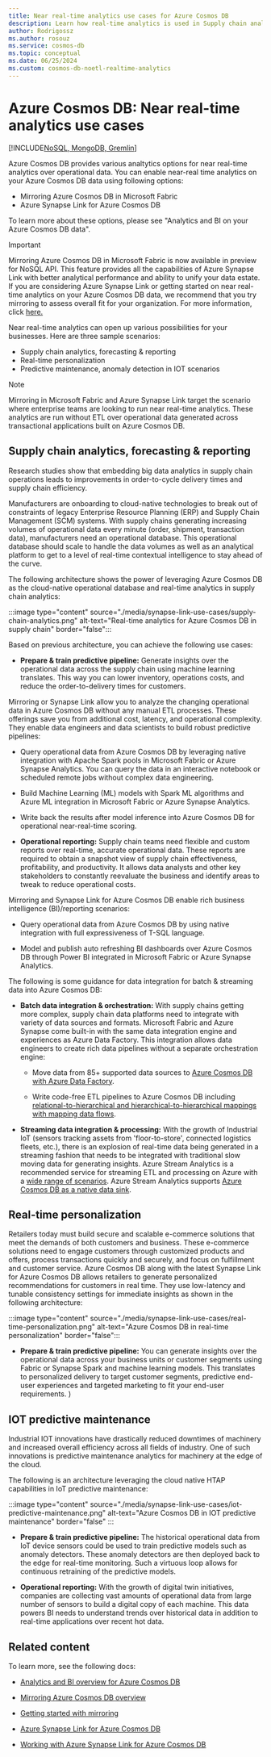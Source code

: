 ```yaml
---
title: Near real-time analytics use cases for Azure Cosmos DB
description: Learn how real-time analytics is used in Supply chain analytics, forecasting, reporting, real-time personalization, and IOT predictive maintenance.
author: Rodrigossz
ms.author: rosouz
ms.service: cosmos-db
ms.topic: conceptual
ms.date: 06/25/2024
ms.custom: cosmos-db-noetl-realtime-analytics
---
```


# Azure Cosmos DB: Near real-time analytics use cases
[!INCLUDE[NoSQL, MongoDB, Gremlin](includes/appliesto-nosql-mongodb-gremlin.md)]

Azure Cosmos DB provides various analtytics options for near real-time analytics over operational data. You can enable near-real time analytics on your Azure Cosmos DB data using following options:
* Mirroring Azure Cosmos DB in Microsoft Fabric
* Azure Synapse Link for Azure Cosmos DB

To learn more about these options, please see "Analytics and BI on your Azure Cosmos DB data".

> [!IMPORTANT]
> Mirroring Azure Cosmos DB in Microsoft Fabric is now available in preview for NoSQL API. This feature provides all the capabilities of Azure Synapse Link with better analytical performance and ability to unify your data estate. If you are considering Azure Synapse Link or getting started on near real-time analytics on your Azure Cosmos DB data, we recommend that you try mirroring to assess overall fit for your organization. For more information, click [here.](/fabric/database/mirrored-database/azure-cosmos-db?context=/azure/cosmos-db/context/context)

Near real-time analytics can open up various possibilities for your businesses. Here are three sample scenarios: 

* Supply chain analytics, forecasting & reporting
* Real-time personalization
* Predictive maintenance, anomaly detection in IOT scenarios

> [!NOTE]
> Mirroring in Microsoft Fabric and Azure Synapse Link target the scenario where enterprise teams are looking to run near real-time analytics. These analytics are run without ETL over operational data generated across transactional applications built on Azure Cosmos DB. 

## Supply chain analytics, forecasting & reporting

Research studies show that embedding big data analytics in supply chain operations leads to improvements in order-to-cycle delivery times and supply chain efficiency.

Manufacturers are onboarding to cloud-native  technologies to break out of constraints of legacy Enterprise Resource Planning (ERP) and Supply Chain Management (SCM) systems. With supply chains generating increasing volumes of operational data every minute (order, shipment, transaction data), manufacturers need an operational database. This operational database should scale to handle the data volumes as well as an analytical platform to get to a level of real-time contextual intelligence to stay ahead of the curve.

The following architecture shows the power of leveraging Azure Cosmos DB as the cloud-native operational database and real-time analytics in supply chain analytics:

:::image type="content" source="./media/synapse-link-use-cases/supply-chain-analytics.png" alt-text="Real-time analytics for Azure Cosmos DB in supply chain" border="false":::

Based on previous architecture, you can achieve the following use cases:

* **Prepare & train predictive pipeline:** Generate insights over the operational data across the supply chain using machine learning translates. This way you can lower inventory, operations costs, and reduce the order-to-delivery times for customers.

 Mirroring or Synapse Link allow you to analyze the changing operational data in Azure Cosmos DB without any manual ETL processes. These offerings save you from additional cost, latency, and operational complexity. They enable data engineers and data scientists to build robust predictive pipelines:

  * Query operational data from Azure Cosmos DB by leveraging native integration with Apache Spark pools in  Microsoft Fabric or Azure Synapse Analytics. You can query the data  in an interactive notebook or scheduled remote jobs without complex data engineering.

  * Build  Machine Learning (ML) models with Spark ML algorithms and Azure ML integration in Microsoft Fabric or Azure Synapse Analytics.

  * Write back the results after model inference into Azure Cosmos DB for operational near-real-time scoring.

* **Operational reporting:** Supply chain teams need flexible and custom reports over real-time, accurate operational data. These reports are required to obtain a snapshot view of supply chain effectiveness, profitability, and productivity. It allows data analysts and other key stakeholders to constantly reevaluate the business and identify areas to tweak to reduce operational costs. 

 Mirroring and Synapse Link for Azure Cosmos DB enable rich business intelligence (BI)/reporting scenarios:

  * Query operational data from Azure Cosmos DB  by using native integration with full expressiveness of T-SQL language.

  * Model and publish auto refreshing BI dashboards over Azure Cosmos DB through Power BI integrated in Microsoft Fabric or Azure Synapse Analytics. 

The following is some guidance for data integration for batch & streaming data into Azure Cosmos DB:

* **Batch data integration & orchestration:** With supply chains getting more complex, supply chain data platforms need to integrate with variety of data sources and formats. Microsoft Fabric and Azure Synapse come built-in with the same data integration engine and experiences as Azure Data Factory. This integration allows data engineers to create rich data pipelines without a separate orchestration engine:

  * Move data from 85+ supported data sources to [Azure Cosmos DB with Azure Data Factory](../data-factory/connector-azure-cosmos-db.md).  

  * Write code-free ETL pipelines to Azure Cosmos DB including [relational-to-hierarchical and hierarchical-to-hierarchical mappings with mapping data flows](../data-factory/how-to-sqldb-to-cosmosdb.md).

* **Streaming data integration & processing:** With the growth of Industrial IoT (sensors tracking assets from 'floor-to-store', connected logistics fleets, etc.), there is an explosion of real-time data being generated in a streaming fashion that needs to be integrated with traditional slow moving data for generating insights. Azure Stream Analytics is a recommended service for streaming ETL and processing on Azure with a [wide range of scenarios](../stream-analytics/streaming-technologies.md). Azure Stream Analytics supports [Azure Cosmos DB as a native data sink](../stream-analytics/stream-analytics-documentdb-output.md).

## Real-time personalization

Retailers today must build secure and scalable e-commerce solutions that meet the demands of both customers and business. These e-commerce solutions need to engage customers through customized products and offers, process transactions quickly and securely, and focus on fulfillment and customer service. Azure Cosmos DB along with the latest Synapse Link for Azure Cosmos DB allows retailers to generate personalized recommendations for customers in real time. They use low-latency and tunable consistency settings for immediate insights as shown in the following architecture:

:::image type="content" source="./media/synapse-link-use-cases/real-time-personalization.png" alt-text="Azure Cosmos DB in real-time personalization" border="false":::

* **Prepare & train predictive pipeline:** You can generate insights over the operational data across your business units or customer segments using Fabric or Synapse Spark and machine learning models. This translates to personalized delivery to target customer segments, predictive end-user experiences and targeted marketing to fit your end-user requirements.
)
## IOT predictive maintenance

Industrial IOT innovations have drastically reduced downtimes of machinery and increased overall efficiency across all fields of industry. One of such innovations is predictive maintenance analytics for machinery at the edge of the cloud.

The following is an architecture leveraging the cloud native HTAP capabilities in IoT predictive maintenance:

:::image type="content" source="./media/synapse-link-use-cases/iot-predictive-maintenance.png" alt-text="Azure Cosmos DB in IOT predictive maintenance" border="false" :::

* **Prepare & train predictive pipeline:** The historical operational data from IoT device sensors could be used to train predictive models such as anomaly detectors. These anomaly detectors are then deployed back to the edge for real-time monitoring. Such a virtuous loop allows for continuous retraining of the predictive models.

* **Operational reporting:** With the growth of digital twin initiatives, companies are collecting vast amounts of operational data from large number of sensors to build a digital copy of each machine. This data powers BI needs to understand trends over historical data in addition to real-time applications over recent hot data.

## Related content

To learn more, see the following docs:
* [Analytics and BI overview for Azure Cosmos DB](analytics-bi-overview.md)

* [Mirroring Azure Cosmos DB overview](/fabric/database/mirrored-database/azure-cosmos-db?context=/azure/cosmos-db/context/context)

* [Getting started with mirroring](/fabric/database/mirrored-database/azure-cosmos-db-tutorial?toc=/azure/cosmos-db/toc.json&bc=/azure/cosmos-db/breadcrumb/toc.json)
  
* [Azure Synapse Link for Azure Cosmos DB](synapse-link.md) 

* [Working with Azure Synapse Link for Azure Cosmos DB](configure-synapse-link.md)

